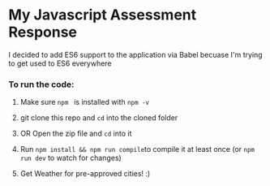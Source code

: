 # My Javascript Assessment Response

I decided to add ES6 support to the application via Babel becuase I'm trying to get used to ES6 everywhere

### To run the code: 

1. Make sure `npm ` is installed with `npm -v`

1. git clone this repo and `cd` into  the cloned folder

1. OR Open the zip file and `cd` into it

1. Run `npm install && npm run compile`to compile it at least once (or `npm run dev` to watch for changes)

1. Get Weather for pre-approved cities! :)
